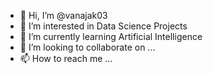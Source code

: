 - 👋 Hi, I’m @vanajak03
- 👀 I’m interested in Data Science Projects
- 🌱 I’m currently learning Artificial Intelligence
- 💞️ I’m looking to collaborate on ...
- 📫 How to reach me ...

<!---
vanajak03/vanajak03 is a ✨ special ✨ repository because its `README.md` (this file) appears on your GitHub profile.
You can click the Preview link to take a look at your changes.
--->
